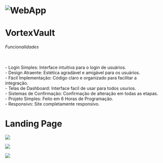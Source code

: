 # ![WebApp](https://i.imgur.com/CGN44AM.png)
# VortexVault

<h6>Funcionalidades</h6>
<br>
- Login Simples: Interface intuitiva para o login de usuários.<br>
- Design Atraente: Estética agradável e amigável para os usuários.<br>
- Fácil Implementação: Código claro e organizado para facilitar a integração.<br>
- Telas de Dashboard: Interface facil de usar para todos usurios.<br>
- Sistemas de Confirmação: Confirmação de alteração em todas as etapas.<br>
- Projeto Simples: Feito em 6 Horas de Programação.<br>
- Responsivo: Site completamente responsivo.<br>


<h1>Landing Page</h1>

![](https://i.imgur.com/dhRhEcm.png)

![](https://i.imgur.com/Ptf4mqO.png)

![](https://i.imgur.com/dwXHi8c.png)
